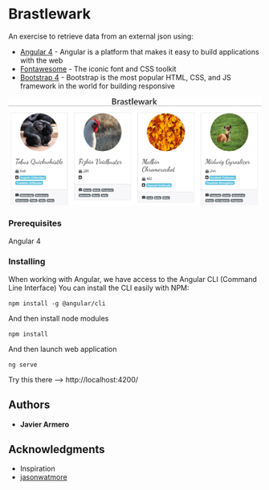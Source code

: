 # Brastlewark


An exercise to retrieve data from an external json using:
* [Angular 4](https://angular.io/) - Angular is a platform that makes it easy to build applications with the web
* [Fontawesome](http://fontawesome.io/) - The iconic font and CSS toolkit 
* [Bootstrap 4](https://v4-alpha.getbootstrap.com/) - Bootstrap is the most popular HTML, CSS, and JS framework in the world for building responsive

![alt text](https://github.com/Javalba/angular-Brastlewark/blob/master/Brastlewark.png "Brastlewark")

### Prerequisites

Angular 4

### Installing

When working with Angular, we have access to the Angular CLI (Command Line Interface)
You can install the CLI easily with NPM:

```
npm install -g @angular/cli
```

And then install node modules 

```
npm install
```

And then launch web application

```
ng serve
```
Try this there --> http://localhost:4200/

## Authors

* **Javier Armero**

## Acknowledgments

* Inspiration
* [jasonwatmore](http://jasonwatmore.com/post/2016/08/23/angular-2-pagination-example-with-logic-like-google)


